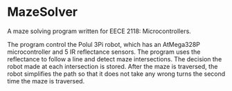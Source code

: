 # MazeSolver
A maze solving program written for EECE 2118: Microcontrollers.

The program control the Polul 3Pi robot, which has an AtMega328P microcontroller and 5 IR reflectance sensors. The program uses the reflectance to follow a line and detect maze intersections. The decision the robot made at each intersection is stored. After the maze is traversed, the robot simplifies the path so that it does not take any wrong turns the second time the maze is traversed.
